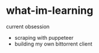 # what-im-learning
current obsession


- scraping with puppeteer
- building my own bittorrent client
